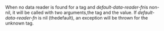 When no data reader is found for a tag and *default-data-reader-fn*is non-nil, it will be called with two arguments,the tag and the value.  If *default-data-reader-fn* is nil (thedefault), an exception will be thrown for the unknown tag.